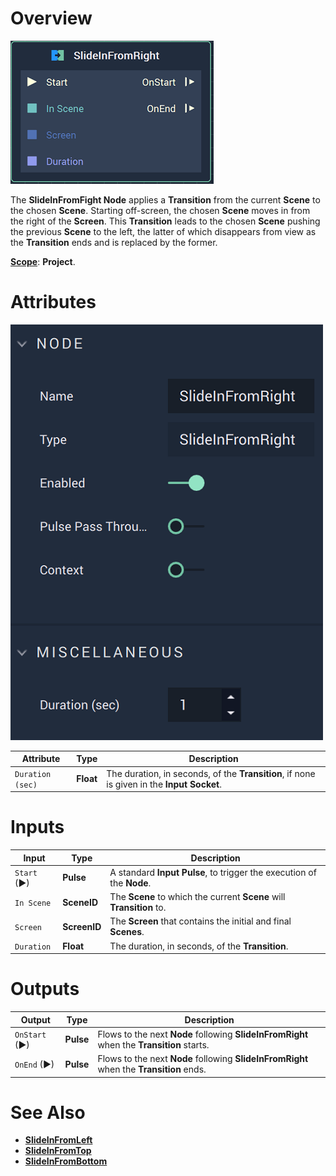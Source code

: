 # Overview

![The SlideInFromRight Node.](../../.gitbook/assets/slideinfromrightnode.png)

The **SlideInFromFight Node** applies a **Transition** from the current **Scene** to the chosen **Scene**. Starting off-screen, the chosen **Scene** moves in from the right of the **Screen**. This **Transition** leads to the chosen **Scene** pushing the previous **Scene** to the left, the latter of which disappears from view as the **Transition** ends and is replaced by the former. 

[**Scope**](../overview.md#scopes): **Project**.

# Attributes

![The SlideInFromRight Node Attributes](../../.gitbook/assets/slideinfromrightattributes.png)

|Attribute|Type|Description|
|---|---|---|
|`Duration (sec)`|**Float**|The duration, in seconds, of the **Transition**, if none is given in the **Input Socket**.|

# Inputs

|Input|Type|Description|
|---|---|---|
|`Start` (►)|**Pulse**|A standard **Input Pulse**, to trigger the execution of the **Node**.|
| `In Scene` | **SceneID** | The **Scene** to which the current **Scene** will **Transition** to. |
| `Screen` | **ScreenID** | The **Screen** that contains the initial and final **Scenes**. |
| `Duration` | **Float** | The duration, in seconds, of the **Transition**. |

# Outputs

|Output|Type|Description|
|---|---|---|
| `OnStart` (►) | **Pulse** | Flows to the next **Node** following **SlideInFromRight** when the **Transition** starts. |
| `OnEnd` (►) | **Pulse** | Flows to the next **Node** following **SlideInFromRight** when the **Transition** ends.  |

# See Also

* [**SlideInFromLeft**](slideinfromleft.md)
* [**SlideInFromTop**](slideinfromtop.md)
* [**SlideInFromBottom**](slideinfrombottom.md)

